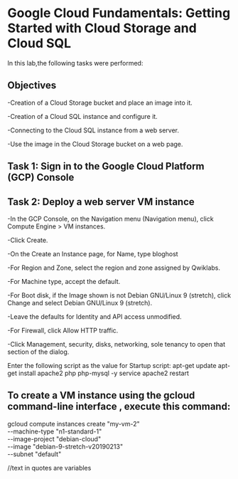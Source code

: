 # Google Cloud Fundamentals: Getting Started with Cloud Storage and Cloud SQL
In this lab,the following tasks were performed:

## Objectives
-Creation of a Cloud Storage bucket and place an image into it.

-Creation of a Cloud SQL instance and configure it.

-Connecting to the Cloud SQL instance from a web server.

-Use the image in the Cloud Storage bucket on a web page.

## Task 1: Sign in to the Google Cloud Platform (GCP) Console
## Task 2: Deploy a web server VM instance
-In the GCP Console, on the Navigation menu (Navigation menu), click Compute Engine > VM instances.

-Click Create.

-On the Create an Instance page, for Name, type bloghost

-For Region and Zone, select the region and zone assigned by Qwiklabs.

-For Machine type, accept the default.

-For Boot disk, if the Image shown is not Debian GNU/Linux 9 (stretch), click Change and select Debian GNU/Linux 9 (stretch).

-Leave the defaults for Identity and API access unmodified.

-For Firewall, click Allow HTTP traffic.

-Click Management, security, disks, networking, sole tenancy to open that section of the dialog.

Enter the following script as the value for Startup script:
apt-get update
apt-get install apache2 php php-mysql -y
service apache2 restart
##

## To create a VM instance using the gcloud command-line interface , execute this command:

gcloud compute instances create "my-vm-2" \
--machine-type "n1-standard-1" \
--image-project "debian-cloud" \
--image "debian-9-stretch-v20190213" \
--subnet "default"

//text in quotes are variables 
